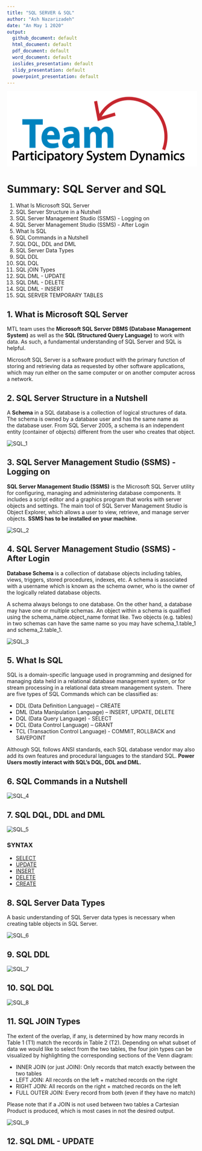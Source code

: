 ```yaml
---
title: "SQL SERVER & SQL"
author: "Ash Nazarizadeh"
date: "An May 1 2020"
output: 
  github_document: default
  html_document: default
  pdf_document: default
  word_document: default
  ioslides_presentation: default
  slidy_presentation: default
  powerpoint_presentation: default
---
```


<img src = "https://github.com/lzim/teampsd/blob/teampsd_style/teampsd_logo/team_psd_logo_sm.png"
     height = "200" width = "600">  

# Summary: SQL Server and SQL  
1. What Is Microsoft SQL Server
1. SQL Server Structure in a Nutshell
1. SQL Server Management Studio (SSMS) - Logging on  
1. SQL Server Management Studio (SSMS) - After Login   
1. What Is SQL  
1. SQL Commands in a Nutshell  
1. SQL DQL, DDL and DML
1. SQL Server Data Types  
1. SQL DDL   
1. SQL DQL
1. SQL jOIN Types
1. SQL DML - UPDATE 
1. SQL DML - DELETE
1. SQL DML - INSERT
1. SQL SERVER TEMPORARY TABLES

## 1. What is Microsoft SQL Server

MTL team uses the **Microsoft SQL Server DBMS (Database Management System)** as well as the **SQL (Structured Query Language)** to work with data. As such, a fundamental understanding of SQL Server and SQL is helpful.

Microsoft SQL Server is a software product with the primary function of storing and retrieving data as requested by other software applications, which may run either on the same computer or on another computer across a network.


## 2. SQL Server Structure in a Nutshell

A **Schema** in a SQL database is a collection of logical structures of data. The schema is owned by a database user and has the same name as the database user. From SQL Server 2005, a schema is an independent entity (container of objects) different from the user who creates that object.

![SQL_1](https://user-images.githubusercontent.com/39805164/80826303-dc8ffa80-8b96-11ea-8b42-e3f3f25c0bd2.png)

## 3. SQL Server Management Studio (SSMS) - Logging on
**SQL Server Management Studio (SSMS)** is the Microsoft SQL Server utility for configuring, managing and administering database components. It includes a script editor and a graphics program that works with server objects and settings. The main tool of SQL Server Management Studio is Object Explorer, which allows a user to view, retrieve, and manage server objects. **SSMS has to be installed on your machine**. 

![SQL_2](https://user-images.githubusercontent.com/39805164/80826886-d4848a80-8b97-11ea-9df3-3f37ba5737eb.png)

## 4. SQL Server Management Studio (SSMS) - After Login   

**Database Schema** is a collection of database objects including tables, views, triggers, stored procedures, indexes, etc. A schema is associated with a username which is known as the schema owner, who is the owner of the logically related database objects.

A schema always belongs to one database. On the other hand, a database may have one or multiple schemas. An object within a schema is qualified using the schema_name.object_name format like. Two objects (e.g. tables) in two schemas can have the same name so you may have schema_1.table_1 and schema_2.table_1.

![SQL_3](https://user-images.githubusercontent.com/39805164/80827462-db5fcd00-8b98-11ea-8a4c-2457df5569f8.png)

## 5. What Is SQL  

SQL is a domain-specific language used in programming and designed for managing data held in a relational database management system, or for stream processing in a relational data stream management system. 
There are five types of SQL Commands which can be classified as:

- DDL (Data Definition Language) – CREATE 
- DML (Data Manipulation Language) – INSERT, UPDATE, DELETE
- DQL (Data Query Language) - SELECT
- DCL (Data Control Language) – GRANT 
- TCL (Transaction Control Language) - COMMIT, ROLLBACK and SAVEPOINT

Although SQL follows ANSI standards, each SQL database vendor may also add its own features and procedural languages to the standard SQL. **Power Users mostly interact with SQL’s DQL, DDL and DML.**
 
## 6. SQL Commands in a Nutshell  

![SQL_4](https://user-images.githubusercontent.com/39805164/80828250-d4858a00-8b99-11ea-8415-56ead9b48b9e.png)

## 7. SQL DQL, DDL and DML

![SQL_5](https://user-images.githubusercontent.com/39805164/80828663-8329ca80-8b9a-11ea-8f33-e5dd7c3e1073.png)

### SYNTAX
- [SELECT](https://docs.microsoft.com/en-us/sql/t-sql/queries/select-transact-sql?view=sql-server-ver15)
- [UPDATE](https://docs.microsoft.com/en-us/sql/t-sql/queries/update-transact-sql?view=sql-server-ver15) 
- [INSERT](https://docs.microsoft.com/en-us/sql/t-sql/statements/insert-transact-sql?view=sql-server-ver15) 
- [DELETE](https://docs.microsoft.com/en-us/sql/t-sql/statements/delete-transact-sql?view=sql-server-ver15) 
- [CREATE](https://docs.microsoft.com/en-us/sql/t-sql/statements/create-table-transact-sql?view=sql-server-ver15) 


## 8. SQL Server Data Types

A basic understanding of SQL Server data types is necessary when creating table objects in SQL Server.

![SQL_6](https://user-images.githubusercontent.com/39805164/80830373-b3269d00-8b9d-11ea-8581-dc7d6a70af8a.png)


## 9.  SQL DDL 

![SQL_7](https://user-images.githubusercontent.com/39805164/80830626-229c8c80-8b9e-11ea-95bd-125cae94c865.png)

## 10.  SQL DQL

![SQL_8](https://user-images.githubusercontent.com/39805164/80830832-8aeb6e00-8b9e-11ea-8cce-c9b40da2fc20.png)

## 11.  SQL JOIN Types

The extent of the overlap, if any, is determined by how many records in Table 1 (T1) match the records in Table 2 (T2). Depending on what subset of data we would like to select from the two tables, the four join types can be visualized by highlighting the corresponding sections of the Venn diagram:

- INNER JOIN (or just JOIN): Only records that match exactly between the two tables 
- LEFT JOIN: All records on the left + matched records on the right
- RIGHT JOIN: All records on the right + matched records on the left
- FULL OUTER JOIN: Every record from both (even if they have no match)

Please note that if a JOIN is not used between two tables a Cartesian Product is produced, which is most cases in not the desired output.

![SQL_9](https://user-images.githubusercontent.com/39805164/80834920-917de380-8ba6-11ea-84b2-e4f19c501910.png)


## 12. SQL DML - UPDATE



